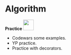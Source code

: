# Algorithm
**Practice** <img src="https://cdn-icons-png.flaticon.com/128/5968/5968350.png" height="35"/>


- Codewars some examples.
- YP practice.
- Practice with decorators.
